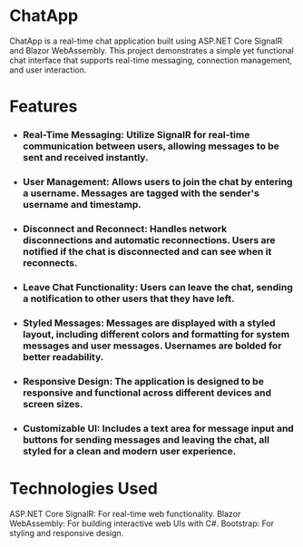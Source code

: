 # ChatApp
ChatApp is a real-time chat application built using ASP.NET Core SignalR and Blazor WebAssembly. This project demonstrates a simple yet functional chat interface that supports real-time messaging, connection management, and user interaction.

# Features
* ### Real-Time Messaging: Utilize SignalR for real-time communication between users, allowing messages to be sent and received instantly.

* ### User Management: Allows users to join the chat by entering a username. Messages are tagged with the sender's username and timestamp.

* ### Disconnect and Reconnect: Handles network disconnections and automatic reconnections. Users are notified if the chat is disconnected and can see when it reconnects.

* ### Leave Chat Functionality: Users can leave the chat, sending a notification to other users that they have left.

* ### Styled Messages: Messages are displayed with a styled layout, including different colors and formatting for system messages and user messages. Usernames are bolded for better readability.

* ### Responsive Design: The application is designed to be responsive and functional across different devices and screen sizes.

* ### Customizable UI: Includes a text area for message input and buttons for sending messages and leaving the chat, all styled for a clean and modern user experience.

# Technologies Used
ASP.NET Core SignalR: For real-time web functionality.
Blazor WebAssembly: For building interactive web UIs with C#.
Bootstrap: For styling and responsive design.
